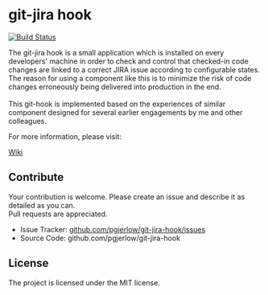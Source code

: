 # git-jira hook

[![Build Status](https://travis-ci.org/pgjerlow/git-jira-hook.svg?branch=master)](https://travis-ci.org/pgjerlow/git-jira-hook)


The git-jira hook is a small application which is installed on every developers' machine in order to check and control that checked-in code changes are linked to a correct JIRA issue according to configurable states.<br>
The reason for using a component like this is to minimize the risk of code changes erroneously being delivered into production in the end.<br><br>
This git-hook is implemented based on the experiences of similar component designed for several earlier engagements by me and other colleagues.

For more information, please visit:

[Wiki](https://github.com/pgjerlow/git-jira-hook/wiki)

Contribute
----------
Your contribution is welcome. Please create an issue and describe it as detailed as you can.<br> 
Pull requests are appreciated.<br> 

- Issue Tracker: [github.com/pgjerlow/git-jira-hook/issues](https://github.com/pgjerlow/git-jira-hook/issues)
- Source Code: github.com/pgjerlow/git-jira-hook


License
-------

The project is licensed under the MIT license.